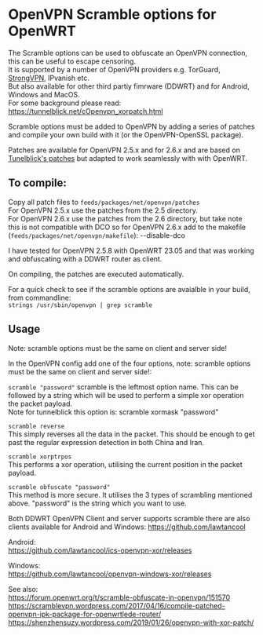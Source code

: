 # OpenVPN Scramble options for OpenWRT

The Scramble options can be used to obfuscate an OpenVPN connection, this can be useful to escape censoring.  
It is supported by a number of OpenVPN providers e.g. TorGuard, [StrongVPN](https://blog.strongvpn.com/strongvpn-scramble/), IPvanish etc.  
But also available for other third partiy fimrware (DDWRT) and for Android, Windows and MacOS.  
For some background please read: https://tunnelblick.net/cOpenvpn_xorpatch.html  

Scramble options must be added to OpenVPN by adding a series of patches and compile your own build with it (or the OpenVPN-OpenSSL package).  

Patches are available for OpenVPN 2.5.x and for 2.6.x and are based on [Tunelblick's patches](https://github.com/Tunnelblick/Tunnelblick/tree/master/third_party/sources/openvpn) but adapted to work seamlessly with with OpenWRT.  

## To compile:
Copy all patch files to `feeds/packages/net/openvpn/patches`  
For OpenVPN 2.5.x use the patches from the 2.5 directory.  
For OpenVPN 2.6.x use the patches from the 2.6 directory, but take note this is not compatible with DCO so for OpenVPN 2.6.x add to the makefile (`feeds/packages/net/openvpn/makefile`): --disable-dco  

I have tested for OpenVPN 2.5.8 with OpenWRT 23.05 and that was working and obfuscating with a DDWRT router as client.  

On compiling, the patches are executed automatically.  

For a quick check to see if the scramble options are avaialble in your build, from commandline:  
`strings /usr/sbin/openvpn | grep scramble`  

## Usage
Note: scramble options must be the same on client and server side!

In the OpenVPN config add one of the four options, note: scramble options must be the same on client and server side!:  

`scramble "password"`
scramble is the leftmost option name. This can be followed by a string which will be used to perform a simple xor operation the packet payload.  
Note for tunnelblick this option is:
scramble xormask "password"

`scramble reverse`  
This simply reverses all the data in the packet. This should be enough to get past the regular expression detection in both China and Iran.  

`scramble xorptrpos`  
This performs a xor operation, utilising the current position in the packet payload.

`scramble obfuscate "password"`  
This method is more secure. It utilises the 3 types of scrambling mentioned above. "password" is the string which you want to use.

Both DDWRT OpenVPN Client and server supports scramble there are also clients available for Android and Windows:
https://github.com/lawtancool

Android:  
https://github.com/lawtancool/ics-openvpn-xor/releases

Windows:  
https://github.com/lawtancool/openvpn-windows-xor/releases

See also:  
https://forum.openwrt.org/t/scramble-obfuscate-in-openvpn/151570  
https://scramblevpn.wordpress.com/2017/04/16/compile-patched-openvpn-ipk-package-for-openwrtlede-router/   
https://shenzhensuzy.wordpress.com/2019/01/26/openvpn-with-xor-patch/  




